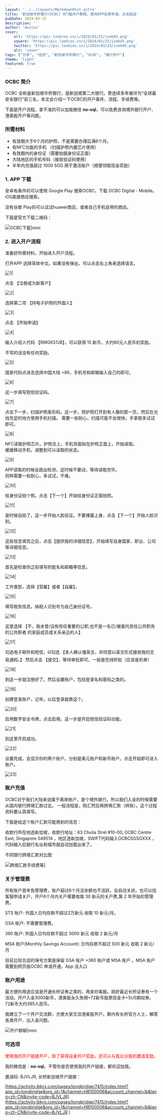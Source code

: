 ```yaml
---
layout: '../../layouts/MarkdownPost.astro'
title: '新加坡华侨银行(OCBC) 0门槛开户教程，使用APP在家申请，点击就送'
pubDate: 2024-03-25
description: ''
author: 'Austin'
cover:
    url: 'https://pic.lookcos.cn/i/2024/03/25/ixeb45.png'
    square: 'https://pic.lookcos.cn/i/2024/03/25/ixeb45.png'
    twitter: 'https://pic.lookcos.cn/i/2024/03/25/ixeb45.png'
    alt: 'cover'
tags: ["分享", "经验", "新加坡华侨银行", "OCBC", "银行开户"]
theme: 'light'
featured: true
---
```


### OCBC 简介

OCBC 全称是新加坡华侨银行，是新加坡第二大银行。曾连续多年被评为“全球最安全银行”前三名，本文会介绍一下OCBC的开户条件、流程、手续费等。

下面是开户流程。拿不准的可以加我微信 **no-sql**，可以免费咨询境外银行开户、港美股开户等问题。

### 所需材料

- 有效期大于6个月的护照，不是需要办理后满6个月。
- 有NFC功能的手机 （扫描护照内置芯片使用）
- 有效期内的身份证（需要拍摄身份证正面）
- 大陆地区的手机号码（接收验证码使用）
- 半年内充值超过 1000 SGD 用于激活账户（顺便领取现金奖励）

### 1. APP 下载

安卓有条件的可以使用 Google Play 搜索OCBC，下载 OCBC Digital - Mobile。iOS直接商店搜索。

没有谷歌 Play的可以试试huawei商店，或者自己手机自带的商店。

下面是官方下载二维码：

![OCBC下载|mini](https://pic.lookcos.cn/i/2024/03/25/h2hyam.png)

### 2. 进入开户流程

准备好所需材料，开始进入开户流程。

打开APP 选择简体中文。如果没有弹出，可以点击右上角来选择语言。

![1|](https://pic.lookcos.cn/i/2024/03/25/hdqox0.jpg)

点击 【注册成为新客户】

![2|](https://pic.lookcos.cn/i/2024/03/25/hdqrfz.jpg)

选择第二项 【持电子护照的外国人】

![3|](https://pic.lookcos.cn/i/2024/03/25/hdqm0m.jpg)

点击 【开始申请】

![4|](https://pic.lookcos.cn/i/2024/03/25/hdqn0a.jpg)

输入介绍人代码 【RMGR37JB】，可以获得 15 新币，大约80元人民币的奖励。  

不写的话没有任何奖励。

![5|](https://pic.lookcos.cn/i/2024/03/25/hdqlnn.jpg)

国家代码点进去选择中国大陆 +86，手机号和邮箱输入自己的即可。

![6|](https://pic.lookcos.cn/i/2024/03/25/hdqu7d.jpg)

这一步填写短信验证码。  

![7|](https://pic.lookcos.cn/i/2024/03/25/hdqwbx.jpg)

点击下一步，扫描护照条形码。这一步，把护照打开到有人像的那一页，然后在光线充足的地方使用手机扫描。
需要一些耐心，扫描可能不会很快，手拿稳多试试即可。

![8|](https://pic.lookcos.cn/i/2024/03/25/hdqwsb.jpg)

NFC读取护照芯片。护照合上，手机背面贴在护照正面上，开始读取。  
缓缓移动手机，调整到可以读取的状态。

![9|](https://pic.lookcos.cn/i/2024/03/25/hdqynd.jpg)

APP读取的时候会跳出检测，这时候不要动，等待读取完毕。  
同样需要一些耐心，多试试，不难。

![10|](https://pic.lookcos.cn/i/2024/03/25/hdqy0u.jpg)

给身份证拍个照。点击【下一个】开始给身份证正面拍照。

![11|](https://pic.lookcos.cn/i/2024/03/25/hdqx6g.jpg)

是时候自拍了。这一步开始人脸验证。不要裸露上身，点击【下一个】开始人脸识别。

![12|](https://pic.lookcos.cn/i/2024/03/25/hdqwak.jpg)

这些信息填完之后，点击【提供我的详细信息】，开始填写自身国家、职业、公司等详细信息。

![13|](https://pic.lookcos.cn/i/2024/03/25/hdqwbn.jpg)

首先是检查你之前填写的姓名和邮箱等信息。

![14|](https://pic.lookcos.cn/i/2024/03/25/hdqzk8.jpg)

工作类型，选择【受雇】或者【自雇】。

![15|](https://pic.lookcos.cn/i/2024/03/25/hdqvp8.jpg)

填写税务信息。纳税人识别号为自己身份证号。

![16|](https://pic.lookcos.cn/i/2024/03/25/hdr5l0.jpg)

这里选择 【不，我未曾/没有担任重要的公职,也不是一名已/被委托担任公共职务的公共职者
的家庭成员或关系亲近的人】

![17|](https://pic.lookcos.cn/i/2024/03/25/hdr4j3.jpg)

勾选电子邮件和短信，☑️勾选 【本人确认懂英文，并同意以英文形式接收我的交易通知。】
然后点击 【提交】，等待审批即可。一般是在线秒批（应该是机审）

![18|](https://pic.lookcos.cn/i/2024/03/25/hdr5wt.jpg)

到这一步就注册好了。然后设置账户，包括登录名和密码之类的。

![19|](https://pic.lookcos.cn/i/2024/03/25/hdr6rk.jpg)

创建登录账户，记牢。以后登录就靠这个。

![20|](https://pic.lookcos.cn/i/2024/03/25/hdr1pm.jpg)

启用数字安全令牌，点击启用。这一步是开启短信验证码功能。

![21|](https://pic.lookcos.cn/i/2024/03/25/hdr3gj.jpg)

到这里开启成功。

![22|](https://pic.lookcos.cn/i/2024/03/25/hdr5bm.jpg)

设置完成，会显示你的两个账户。分别是美元账户和新币账户。点击开始即可进入账户。

![23|](https://pic.lookcos.cn/i/2024/03/25/hdr2bu.jpg)

### 账户充值

OCBC对于我们大陆来说属于离岸账户，是个境外银行。所以我们入金的时候需要从国内银行跨境汇款过去。
一般流程是，购汇然后再跨境汇款（转账）。这个过程资料要认真填写。


下面是给这个账户汇款可能用到的信息：

收款行所在地选新加坡，收款行地址：63 Chulia Strel #10-00, OCBC Centre East, Singapore 049514 ，地区选新加坡，SWIFT代码输入OCBCSGSGXXX ，代码输入后银行名址和城市就自动加载出来了。

不同银行跨境汇款对比图

![跨境汇款手续费等|](https://pic.lookcos.cn/i/2024/03/25/ieyjrp.jpg)

### 关于管理费  

所有账户首年免管理费，账户超过6个月没余额也不活跃，会自动关闭，也可以找客服申请关户，开户6个月内关户需要收取 30 新元的关户费,第 2 年开始的管理费。

STS 账户: 外国人日均存款不超过2万新元 收取 10 新元/月。

GSA 账户: 不需要管理费。  

360 账户: 外国人日均存款不超过 3000 新元 收取 2 新元/月

MSA 账户(Monthly Savings Account): 日均存款不超过 500 新元 收取 2 新元/月

目前比较合适的保号方案是保留 GSA 账户 +360 账户或 MSA 账户 。MSA 账户需要到网页版OCBC 申请开通，App 没入口  

### 账户用途

最方便的用途应该是开通长桥证券之类的，用来炒美股。刚好最近长桥证券有一个活动，开户入金3000新币，港美股永久免佣+72新币股票现金卡+5US期权券。72新币大约385人民币。

我建立了一个开户交流群，方便大家交流港美股开户。群内有长桥官方人士，解答各类开户、出入金问题。

![开户群聊|mini](https://pic.lookcos.cn/i/2024/06/13/imfyos.jpg)

### 可选项

<p style="color:red;">使用我的开户链接开户，除了获得自身开户奖励，还可以与我瓜分我的邀请奖励。</p>

我的微信是：**no-sql**，不管你是否使用我的开户链接，都欢迎加我。 

邀请码: BJVLJR, 长桥新加坡开户链接：

[https://activity.lbkrs.com/pages/longbridge/7415/index.html?app_id=longbridge&org_id=1&channel=HB100006&account_channel=lb&lang=zh-CN&invite-code=BJVLJR](https://activity.lbkrs.com/pages/longbridge/7415/index.html?app_id=longbridge&org_id=1&channel=HB100006&account_channel=lb&lang=zh-CN&invite-code=BJVLJR
)
